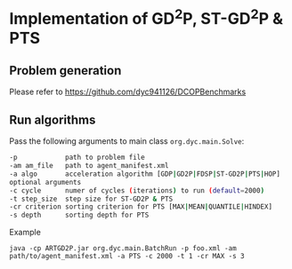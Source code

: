 # Implementation of GD<sup>2</sup>P, ST-GD<sup>2</sup>P & PTS
## Problem generation
Please refer to
https://github.com/dyc941126/DCOPBenchmarks

## Run algorithms
Pass the following arguments to main class ``org.dyc.main.Solve``:
```bash
-p            path to problem file
-am am_file   path to agent_manifest.xml
-a algo       acceleration algorithm [GDP|GD2P|FDSP|ST-GD2P|PTS|HOP]
optional arguments
-c cycle      numer of cycles (iterations) to run (default=2000)
-t step_size  step size for ST-GD2P & PTS
-cr criterion sorting criterion for PTS [MAX|MEAN|QUANTILE|HINDEX]
-s depth      sorting depth for PTS
```
Example
```
java -cp ARTGD2P.jar org.dyc.main.BatchRun -p foo.xml -am path/to/agent_manifest.xml -a PTS -c 2000 -t 1 -cr MAX -s 3
```